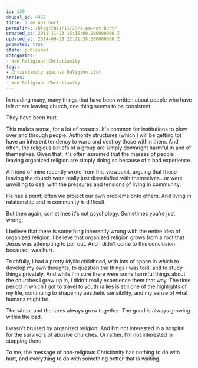 ```yaml
---
id: 139
drupal_id: 4462
title: i am not hurt
permalink: /blog/2011/11/23/i-am-not-hurt/
created_at: 2011-11-23 15:15:00.000000000 Z
updated_at: 2014-09-28 22:21:38.000000000 Z
promoted: true
state: published
categories:
- Non-Religious Christianity
tags:
- Christianity against Religion List
series:
- Non-Religious Christianity
---
```

In reading many, many things that have been written about people who have left or are leaving church, one thing seems to be consistent.

They have been hurt. 

This makes sense, for a lot of reasons. It's common for institutions to plow over and through people. Authority structures (which I will be getting to) have an inherent tendency to warp and destroy those within them. And often, the religious beliefs of a group are simply downright harmful in and of themselves. Given that, it's often assumed that the masses of people leaving organized religion are simply doing so because of a bad experience.

A friend of mine recently wrote from this viewpoint, arguing that those leaving the church were really just dissatisfied with themselves...or were unwilling to deal with the pressures and tensions of living in community. 

He has a point; often we project our own problems onto others. And living in relationship and in community _is_ difficult.

But then again, sometimes it's not psychology. Sometimes you're just wrong.

I believe that there is something inherently wrong with the entire idea of organized religion. I believe that organized religion grows from a root that Jesus was attempting to pull out. And I didn't come to this conclusion because I was hurt.

Truthfully, I had a pretty idyllic childhood, with lots of space in which to develop my own thoughts, to question the things I was told, and to study things privately. And while I'm sure there were some harmful things about the churches I grew up in, I didn't really experience them that way. The time period in which I got to travel to youth rallies is still one of the highlights of my life, continuing to shape my aesthetic sensibility, and my sense of what humans might be.

The wheat and the tares always grow together. The good is always growing within the bad.

I wasn't bruised by organized religion. And I'm not interested in a hospital for the survivors of abusive churches. Or rather, I'm not interested in stopping there.

To me, the message of non-religious Christianity has nothing to do with hurt, and everything to do with something better that is waiting.
